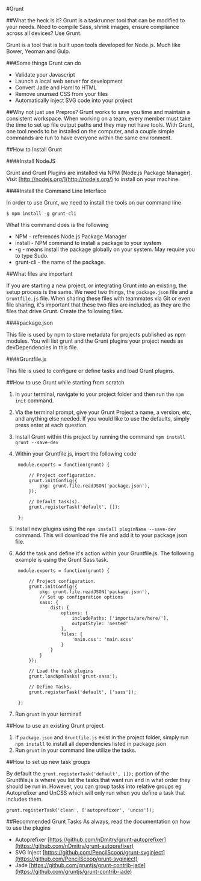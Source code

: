 #Grunt

##What the heck is it?
Grunt is a taskrunner tool that can be modified to your needs. Need to compile Sass, shrink images, ensure compliance across all devices? Use Grunt.

Grunt is a tool that is built upon tools developed for Node.js. Much like Bower, Yeoman and Gulp.

###Some things Grunt can do

* Validate your Javascript
* Launch a local web server for development
* Convert Jade and Haml to HTML
* Remove ununsed CSS from your files
* Automatically inject SVG code into your project

##Why not just use Prepros?
Grunt works to save you time and maintain a consistent workspace. When working on a team, every member must take the time to set up file output paths and they may not have tools.  With Grunt, one tool needs to be installed on the computer, and a couple simple commands are run to have everyone within the same environment.

##How to Install Grunt

####Install NodeJS

Grunt and Grunt Plugins are installed via NPM (Node.js Package Manager). Visit [http://nodejs.org/](http://nodejs.org/) to install on your machine.

####Install the Command Line Interface

In order to use Grunt, we need to install the tools on our command line

	$ npm install -g grunt-cli

What this command does is the following

* NPM - references Node.js Package Manager
* install - NPM command to install a package to your system
* -g - means install the package globally on your system. May require you to type Sudo.
* grunt-cli - the name of the package.

##What files are important

If you are starting a new project, or integrating Grunt into an existing, the setup process is the same. We need two things, the `package.json` file and a `Gruntfile.js` file. When sharing these files with teammates via Git or even file sharing, it's important that these two files are included, as they are the files that drive Grunt. Create the following files.

####package.json

This file is used by npm to store metadata for projects published as npm modules. You will list grunt and the Grunt plugins your project needs as devDependencies in this file.

####Gruntfile.js

This file is used to configure or define tasks and load Grunt plugins.


##How to use Grunt while starting from scratch

1. In your terminal, navigate to your project folder and then run the `npm init` command.
2. Via the terminal prompt, give your Grunt Project a name, a version, etc, and anything else needed. If you would like to use the defaults, simply press enter at each question.
3. Install Grunt within this project by running the command `npm install grunt --save-dev`
4. Within your Gruntfile.js, insert the following code
		
		module.exports = function(grunt) {

  			// Project configuration.
  			grunt.initConfig({
    			pkg: grunt.file.readJSON('package.json'),
  			});

  			// Default task(s).
  			grunt.registerTask('default', []);

		};
5. Install new plugins using the `npm install pluginName --save-dev` command. This will download the file and add it to your package.json file.
6. Add the task and define it's action within your Gruntfile.js. The following example is using the Grunt Sass task.

		
		module.exports = function(grunt) {

  			// Project configuration.
  			grunt.initConfig({
    			pkg: grunt.file.readJSON('package.json'),
    			// Set up configuration options
    			sass: {
        			dist: {
            			options: {
                			includePaths: ['imports/are/here/'],
                			outputStyle: 'nested'
            			},
            			files: {
                			'main.css': 'main.scss'
            			}
        			}
    			}
  			});
  			
  			// Load the task plugins
  			grunt.loadNpmTasks('grunt-sass');

  			// Define Tasks.
  			grunt.registerTask('default', ['sass']);

		};

7. Run `grunt` in your terminal!

##How to use an existing Grunt project

1. If `package.json` and `Gruntfile.js` exist in the project folder, simply run `npm install` to install all dependencies listed in package.json
2. Run `grunt` in your command line utilize the tasks.

##How to set up new task groups

By default the `grunt.registerTask('default', []);` portion of the Gruntfile.js is where you list the tasks that want run and in what order they should be run in. However, you can group tasks into relative groups eg Autoprefixer and UnCSS which will only run when you define a task that includes them.

	grunt.registerTask('clean', ['autoprefixer', 'uncss']);
	
##Recommended Grunt Tasks
As always, read the documentation on how to use the plugins

- Autoprefixer [https://github.com/nDmitry/grunt-autoprefixer](https://github.com/nDmitry/grunt-autoprefixer)
- SVG Inject [https://github.com/PencilScoop/grunt-svginject](https://github.com/PencilScoop/grunt-svginject)
- Jade [https://github.com/gruntjs/grunt-contrib-jade](https://github.com/gruntjs/grunt-contrib-jade)